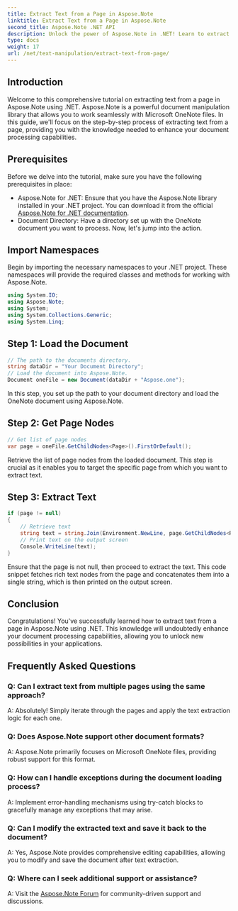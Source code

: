```yaml
---
title: Extract Text from a Page in Aspose.Note
linktitle: Extract Text from a Page in Aspose.Note
second_title: Aspose.Note .NET API
description: Unlock the power of Aspose.Note in .NET! Learn to extract text from OneNote pages step-by-step. Elevate your document processing skills today.
type: docs
weight: 17
url: /net/text-manipulation/extract-text-from-page/
---
```

## Introduction
Welcome to this comprehensive tutorial on extracting text from a page in Aspose.Note using .NET. Aspose.Note is a powerful document manipulation library that allows you to work seamlessly with Microsoft OneNote files. In this guide, we'll focus on the step-by-step process of extracting text from a page, providing you with the knowledge needed to enhance your document processing capabilities.
## Prerequisites
Before we delve into the tutorial, make sure you have the following prerequisites in place:
- Aspose.Note for .NET: Ensure that you have the Aspose.Note library installed in your .NET project. You can download it from the official [Aspose.Note for .NET documentation](https://reference.aspose.com/note/net/).
- Document Directory: Have a directory set up with the OneNote document you want to process.
Now, let's jump into the action.
## Import Namespaces
Begin by importing the necessary namespaces to your .NET project. These namespaces will provide the required classes and methods for working with Aspose.Note.
```csharp
using System.IO;
using Aspose.Note;
using System;
using System.Collections.Generic;
using System.Linq;
```
## Step 1: Load the Document
```csharp
// The path to the documents directory.
string dataDir = "Your Document Directory";
// Load the document into Aspose.Note.
Document oneFile = new Document(dataDir + "Aspose.one");
```
In this step, you set up the path to your document directory and load the OneNote document using Aspose.Note.
## Step 2: Get Page Nodes
```csharp
// Get list of page nodes
var page = oneFile.GetChildNodes<Page>().FirstOrDefault();
```
Retrieve the list of page nodes from the loaded document. This step is crucial as it enables you to target the specific page from which you want to extract text.
## Step 3: Extract Text
```csharp
if (page != null)
{
    // Retrieve text
    string text = string.Join(Environment.NewLine, page.GetChildNodes<RichText>().Select(e => e.Text)) + Environment.NewLine;
    // Print text on the output screen
    Console.WriteLine(text);
}
```
Ensure that the page is not null, then proceed to extract the text. This code snippet fetches rich text nodes from the page and concatenates them into a single string, which is then printed on the output screen.
## Conclusion
Congratulations! You've successfully learned how to extract text from a page in Aspose.Note using .NET. This knowledge will undoubtedly enhance your document processing capabilities, allowing you to unlock new possibilities in your applications.
## Frequently Asked Questions
### Q: Can I extract text from multiple pages using the same approach?
A: Absolutely! Simply iterate through the pages and apply the text extraction logic for each one.
### Q: Does Aspose.Note support other document formats?
A: Aspose.Note primarily focuses on Microsoft OneNote files, providing robust support for this format.
### Q: How can I handle exceptions during the document loading process?
A: Implement error-handling mechanisms using try-catch blocks to gracefully manage any exceptions that may arise.
### Q: Can I modify the extracted text and save it back to the document?
A: Yes, Aspose.Note provides comprehensive editing capabilities, allowing you to modify and save the document after text extraction.
### Q: Where can I seek additional support or assistance?
A: Visit the [Aspose.Note Forum](https://forum.aspose.com/c/note/28) for community-driven support and discussions.
